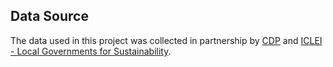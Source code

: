 ## Data Source

The data used in this project was collected in partnership by [CDP](https://www.cdp.net/) and [ICLEI - Local Governments for Sustainability](https://iclei.org/).
